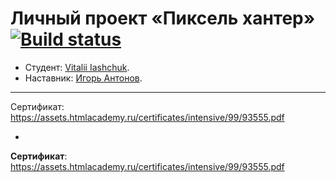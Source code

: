 # Личный проект «Пиксель хантер» [![Build status][travis-image]][travis-url]

- Студент: [Vitalii Iashchuk](https://up.htmlacademy.ru/ecmascript/7/user/93555).
- Наставник: [Игорь Антонов](https://up.htmlacademy.ru/ecmascript/7/user/3162).

---

Сертификат: https://assets.htmlacademy.ru/certificates/intensive/99/93555.pdf

-

**Сертификат**: https://assets.htmlacademy.ru/certificates/intensive/99/93555.pdf

[travis-image]: https://travis-ci.com/htmlacademy-ecmascript/93555-pixel-hunter.svg?branch=master
[travis-url]: https://travis-ci.com/htmlacademy-ecmascript/93555-pixel-hunter
